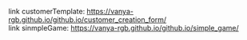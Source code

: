 link customerTemplate:  https://vanya-rgb.github.io/github.io/customer_creation_form/  
link sinmpleGame:  https://vanya-rgb.github.io/github.io/simple_game/
